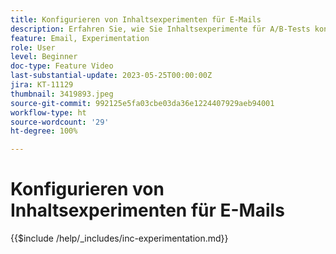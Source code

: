 ```yaml
---
title: Konfigurieren von Inhaltsexperimenten für E-Mails
description: Erfahren Sie, wie Sie Inhaltsexperimente für A/B-Tests konfigurieren und E-Mail-Inhalte ausprobieren können, um Ihre Geschäftsziele bestmöglich zu erreichen.
feature: Email, Experimentation
role: User
level: Beginner
doc-type: Feature Video
last-substantial-update: 2023-05-25T00:00:00Z
jira: KT-11129
thumbnail: 3419893.jpeg
source-git-commit: 992125e5fa03cbe03da36e1224407929aeb94001
workflow-type: ht
source-wordcount: '29'
ht-degree: 100%

---
```



# Konfigurieren von Inhaltsexperimenten für E-Mails

{{$include /help/_includes/inc-experimentation.md}}

